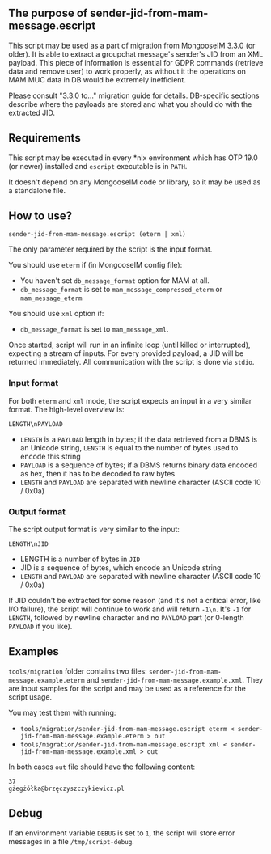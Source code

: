 ## The purpose of sender-jid-from-mam-message.escript

This script may be used as a part of migration from MongooseIM 3.3.0 (or older).
It is able to extract a groupchat message's sender's JID from an XML payload.
This piece of information is essential for GDPR commands (retrieve data and remove user) to work properly, as without it the operations on MAM MUC data in DB would be extremely inefficient.

Please consult "3.3.0 to..." migration guide for details.
DB-specific sections describe where the payloads are stored and what you should do with the extracted JID.

## Requirements

This script may be executed in every \*nix environment which has OTP 19.0 (or newer) installed and `escript` executable is in `PATH`.

It doesn't depend on any MongooseIM code or library, so it may be used as a standalone file.

## How to use?

`sender-jid-from-mam-message.escript (eterm | xml)`

The only parameter required by the script is the input format.

You should use `eterm` if (in MongooseIM config file):

* You haven't set `db_message_format` option for MAM at all.
* `db_message_format` is set to `mam_message_compressed_eterm` or `mam_message_eterm`

You should use `xml` option if:
* `db_message_format` is set to `mam_message_xml`.

Once started, script will run in an infinite loop (until killed or interrupted), expecting a stream of inputs.
For every provided payload, a JID will be returned immediately.
All communication with the script is done via `stdio`.

### Input format

For both `eterm` and `xml` mode, the script expects an input in a very similar format.
The high-level overview is:

```
LENGTH\nPAYLOAD
```

* `LENGTH` is a `PAYLOAD` length in bytes; if the data retrieved from a DBMS is an Unicode string, `LENGTH` is equal to the number of bytes used to encode this string
* `PAYLOAD` is a sequence of bytes; if a DBMS returns binary data encoded as hex, then it has to be decoded to raw bytes
* `LENGTH` and `PAYLOAD` are separated with newline character (ASCII code 10 / 0x0a)

### Output format

The script output format is very similar to the input:

```
LENGTH\nJID
```

* LENGTH is a number of bytes in `JID`
* JID is a sequence of bytes, which encode an Unicode string
* `LENGTH` and `PAYLOAD` are separated with newline character (ASCII code 10 / 0x0a)

If JID couldn't be extracted for some reason (and it's not a critical error, like I/O failure), the script will continue to work and will return `-1\n`.
It's `-1` for `LENGTH`, followed by newline character and no `PAYLOAD` part (or 0-length `PAYLOAD` if you like).

## Examples

`tools/migration` folder contains two files: `sender-jid-from-mam-message.example.eterm` and `sender-jid-from-mam-message.example.xml`.
They are input samples for the script and may be used as a reference for the script usage.

You may test them with running:

* `tools/migration/sender-jid-from-mam-message.escript eterm < sender-jid-from-mam-message.example.eterm > out`
* `tools/migration/sender-jid-from-mam-message.escript xml < sender-jid-from-mam-message.example.xml > out`

In both cases `out` file should have the following content:

```
37
gżegżółka@brzęczyszczykiewicz.pl
```

## Debug

If an environment variable `DEBUG` is set to `1`, the script will store error messages in a file `/tmp/script-debug`.

